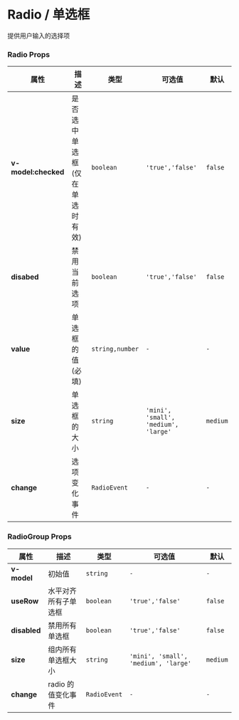 # Radio / 单选框

提供用户输入的选择项

<playground title="默认的" name="ex-radio-default"/>

<playground title="组" desc="一组可控选择的数值" name="ex-radio-group"/>

<playground title="更多风格的" name="ex-radio-more"/>

### Radio Props

<attributes>

| 属性                | 描述                           | 类型            | 可选值                               | 默认     |
| ------------------- | ------------------------------ | --------------- | ------------------------------------ | -------- |
| **v-model:checked** | 是否选中单选框(仅在单选时有效) | `boolean`       | `'true','false'`                     | `false`  |
| **disabed**         | 禁用当前选项                   | `boolean`       | `'true','false'`                     | `false`  |
| **value**           | 单选框的值(必填)               | `string,number` | `-`                                  | `-`      |
| **size**            | 单选框的大小                   | `string`        | `'mini', 'small', 'medium', 'large'` | `medium` |
| **change**          | 选项变化事件                   | `RadioEvent`    | `-`                                  | `-`      |

</attributes>

### RadioGroup Props

<attributes>

| 属性         | 描述                 | 类型         | 可选值                               | 默认     |
| ------------ | -------------------- | ------------ | ------------------------------------ | -------- |
| **v-model**  | 初始值               | `string`     | `-`                                  | `-`      |
| **useRow**   | 水平对齐所有子单选框 | `boolean`    | `'true','false'`                     | `false`  |
| **disabled** | 禁用所有单选框       | `boolean`    | `'true','false'`                     | `false`  |
| **size**     | 组内所有单选框大小   | `string`     | `'mini', 'small', 'medium', 'large'` | `medium` |
| **change**   | radio 的值变化事件   | `RadioEvent` | `-`                                  | `-`      |

</attributes>
